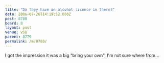 ```yaml
---
title: "Do they have an alcohol licence in there?"
date: 2006-07-26T14:19:52.000Z
post: 8780
board: 8
layout: post
venue: v58
parent: 8779
permalink: /m/8780/
---
```

I got the impression it was a big "bring your own", I'm not sure where from...
